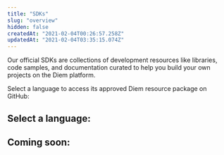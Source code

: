 ```yaml
---
title: "SDKs"
slug: "overview"
hidden: false
createdAt: "2021-02-04T00:26:57.258Z"
updatedAt: "2021-02-04T03:35:15.074Z"
---
```

Our official SDKs are collections of development resources like libraries, code samples, and documentation curated to help you build your own projects on the Diem platform.

Select a language to access its approved Diem resource package on GitHub:

## Select a language:

<CardsWrapper cardsPerRow={2}>
  <SDKCard
    docs="https://javadoc.io/doc/com.diem/client-sdk-java/latest/index.html"
    icon="/img/docs/sdk-java.png"
    sdk="https://github.com/libra/client-sdk-java"
  />
  <SDKCard
    docs="https://godoc.org/github.com/diem/client-sdk-go"
    icon="/img/docs/sdk-go.png"
    sdk="https://github.com/libra/client-sdk-go"
  />
  <SDKCard
    docs="https://diem.github.io/client-sdk-python/diem/index.html"
    icon="/img/docs/sdk-python.png"
    sdk="https://github.com/libra/client-sdk-python"
  />
</CardsWrapper>

## Coming soon:

<CardsWrapper>
  <SimpleTextCard
    icon="/img/docs/rust-alt.png"
    iconDark="/img/docs/rust-alt-dark.png"
    overlay="Diem Rust Crate list and documentation"
    title="Rust Docs"
    to="https://diem.github.io/diem"
  />
</CardsWrapper>